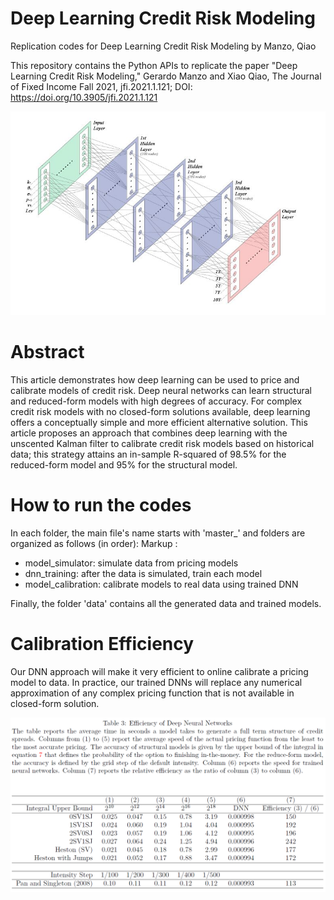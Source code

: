 # Deep Learning Credit Risk Modeling
Replication codes for Deep Learning Credit Risk Modeling by Manzo, Qiao

This repository contains the Python APIs to replicate the paper "Deep Learning Credit Risk Modeling," Gerardo Manzo and Xiao Qiao, The Journal of Fixed Income Fall 2021, jfi.2021.1.121; DOI: https://doi.org/10.3905/jfi.2021.1.121

![alt text](https://github.com/gmanzog/DeepLearningCreditRiskModeling/blob/main/DNN_website.JPG)

# Abstract
This article demonstrates how deep learning can be used to price and calibrate models of credit risk. Deep neural networks can learn structural and reduced-form models with high degrees of accuracy. For complex credit risk models with no closed-form solutions available, deep learning offers a conceptually simple and more efficient alternative solution. This article proposes an approach that combines deep learning with the unscented Kalman filter to calibrate credit risk models based on historical data; this strategy attains an in-sample R-squared of 98.5% for the reduced-form model and 95% for the structural model.

# How to run the codes
In each folder, the main file's name starts with 'master_' and folders are organized as follows (in order):
Markup : 
* model_simulator: simulate data from pricing models
* dnn_training: after the data is simulated, train each model
* model_calibration: calibrate models to real data using trained DNN

Finally, the folder 'data' contains all the generated data and trained models.

# Calibration Efficiency
Our DNN approach will make it very efficient to online calibrate a pricing model to data. In practice, our trained DNNs will replace any numerical approximation of any complex pricing function that is not available in closed-form solution.

![alt text](https://github.com/gmanzog/DeepLearningCreditRiskModeling/blob/main/efficiencyTable.png)
